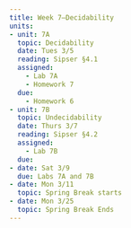 ```yaml
---
title: Week 7—Decidability
units:
- unit: 7A
  topic: Decidability
  date: Tues 3/5
  reading: Sipser §4.1
  assigned: 
    - Lab 7A
    - Homework 7
  due:
    - Homework 6
- unit: 7B
  topic: Undecidability
  date: Thurs 3/7
  reading: Sipser §4.2
  assigned: 
    - Lab 7B
  due: 
- date: Sat 3/9
  due: Labs 7A and 7B
- date: Mon 3/11
  topic: Spring Break starts
- date: Mon 3/25
  topic: Spring Break Ends
---
```

